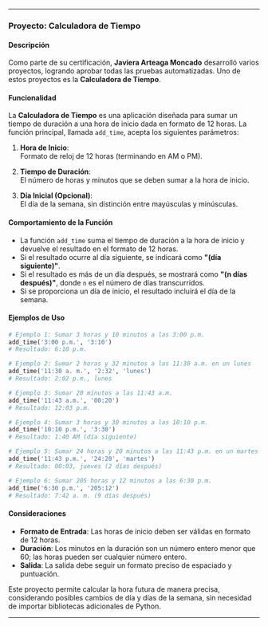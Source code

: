 
---

### Proyecto: **Calculadora de Tiempo**

#### Descripción

Como parte de su certificación, **Javiera Arteaga Moncado** desarrolló varios proyectos, logrando aprobar todas las pruebas automatizadas. Uno de estos proyectos es la **Calculadora de Tiempo**.

#### Funcionalidad

La **Calculadora de Tiempo** es una aplicación diseñada para sumar un tiempo de duración a una hora de inicio dada en formato de 12 horas. La función principal, llamada `add_time`, acepta los siguientes parámetros:

1. **Hora de Inicio**:  
   Formato de reloj de 12 horas (terminando en AM o PM).

2. **Tiempo de Duración**:  
   El número de horas y minutos que se deben sumar a la hora de inicio.

3. **Día Inicial (Opcional)**:  
   El día de la semana, sin distinción entre mayúsculas y minúsculas.

#### Comportamiento de la Función

- La función `add_time` suma el tiempo de duración a la hora de inicio y devuelve el resultado en el formato de 12 horas.
- Si el resultado ocurre al día siguiente, se indicará como **"(día siguiente)"**.
- Si el resultado es más de un día después, se mostrará como **"(n días después)"**, donde `n` es el número de días transcurridos.
- Si se proporciona un día de inicio, el resultado incluirá el día de la semana.

#### Ejemplos de Uso

```python
# Ejemplo 1: Sumar 3 horas y 10 minutos a las 3:00 p.m.
add_time('3:00 p.m.', '3:10')
# Resultado: 6:10 p.m.

# Ejemplo 2: Sumar 2 horas y 32 minutos a las 11:30 a.m. en un lunes
add_time('11:30 a. m.', '2:32', 'lunes')
# Resultado: 2:02 p.m., lunes

# Ejemplo 3: Sumar 20 minutos a las 11:43 a.m.
add_time('11:43 a.m.', '00:20')
# Resultado: 12:03 p.m.

# Ejemplo 4: Sumar 3 horas y 30 minutos a las 10:10 p.m.
add_time('10:10 p.m.', '3:30')
# Resultado: 1:40 AM (día siguiente)

# Ejemplo 5: Sumar 24 horas y 20 minutos a las 11:43 p.m. en un martes
add_time('11:43 p.m.', '24:20', 'martes')
# Resultado: 00:03, jueves (2 días después)

# Ejemplo 6: Sumar 205 horas y 12 minutos a las 6:30 p.m.
add_time('6:30 p.m.', '205:12')
# Resultado: 7:42 a. m. (9 días después)
```

#### Consideraciones

- **Formato de Entrada**: Las horas de inicio deben ser válidas en formato de 12 horas.
- **Duración**: Los minutos en la duración son un número entero menor que 60; las horas pueden ser cualquier número entero.
- **Salida**: La salida debe seguir un formato preciso de espaciado y puntuación.

Este proyecto permite calcular la hora futura de manera precisa, considerando posibles cambios de día y días de la semana, sin necesidad de importar bibliotecas adicionales de Python.

---